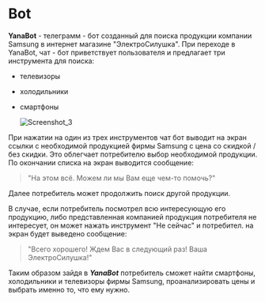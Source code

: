 # Bot
__YanaBot__ - телеграмм - бот созданный для поиска продукции компании Samsung в интернет магазине "ЭлектроСилушка".
При переходе в YanaBot, чат - бот приветствует пользователя и предлагает три инструмента для поиска:
* телевизоры
* холодильники
* смартфоны

  
  ![Screenshot_3](https://github.com/Siamionava-Yana/Bot/assets/139056327/8cda383c-49ee-43f9-92fb-e954bde466c0)

При нажатии на один из трех инструментов чат бот выводит на экран ссылки с необходимой продукцией фирмы Samsung с цена со скидкой / без скидки. 
Это облегчает потребителю выбор необходимой продукции. По окончании списка на экран выводится сообщение: 
> "На этом всё. Можем ли мы Вам еще чем-то помочь?"

Далее потребитель может продолжить поиск другой продукции. 

В случае, если потребитель посмотрел всю интересующую его продукцию, либо представленная компанией продукция потребителя не интересует, он может нажать инструмент "Не сейчас" и потребител. на экран будет выведено сообщение: 
> "Всего хорошего! Ждем Вас в следующий раз! Ваша ЭлектроСилушка!"

Таким образом зайдя в ___YanaBot___ потребитель сможет найти смартфоны, холодильники и телевизоры фирмы Samsung, проанализировать цены и выбрать именно то, что ему нужно. 

